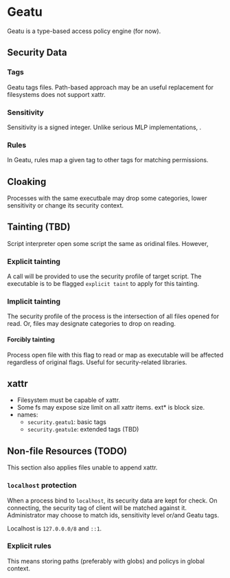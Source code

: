 # Geatu

Geatu is a type-based access policy engine (for now).

## Security Data

### Tags
Geatu tags files. Path-based approach may be an useful replacement for filesystems does not support xattr.

### Sensitivity
Sensitivity is a signed integer.
Unlike serious MLP implementations, .

### Rules
In Geatu, rules map a given tag to other tags for matching permissions.

## Cloaking
Processes with the same executbale may drop some categories, lower sensitivity or change its security context.

## Tainting (TBD)
Script interpreter open some script the same as oridinal files. However, 

### Explicit tainting
A call will be provided to use the security profile of target script. The executable is to be flagged `explicit taint` to apply for this tainting.

### Implicit tainting
The security profile of the process is the intersection of all files opened for read.
Or, files may designate categories to drop on reading.

#### Forcibly tainting
Process open file with this flag to read or map as executable will be affected regardless of original flags.
Useful for security-related libraries.

## xattr
* Filesystem must be capable of xattr.
* Some fs may expose size limit on all xattr items. ext* is block size.
* names:
    * `security.geatu1`: basic tags
    * `security.geatu1e`: extended tags (TBD)

## Non-file Resources (TODO)
This section also applies files unable to append xattr.

### `localhost` protection
When a process bind to `localhost`, its security data are kept for check.
On connecting, the security tag of client will be matched against it.
Administrator may choose to match ids, sensitivity level or/and Geatu tags.

Localhost is `127.0.0.0/8` and `::1`.

### Explicit rules
This means storing paths (preferably with globs) and policys in global context.